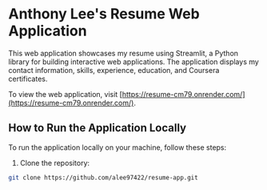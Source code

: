
# Anthony Lee's Resume Web Application

This web application showcases my resume using Streamlit, a Python library for building interactive web applications. The application displays my contact information, skills, experience, education, and Coursera certificates.

To view the web application, visit [https://resume-cm79.onrender.com/](https://resume-cm79.onrender.com/).

## How to Run the Application Locally

To run the application locally on your machine, follow these steps:

1. Clone the repository:

```bash
git clone https://github.com/alee97422/resume-app.git
